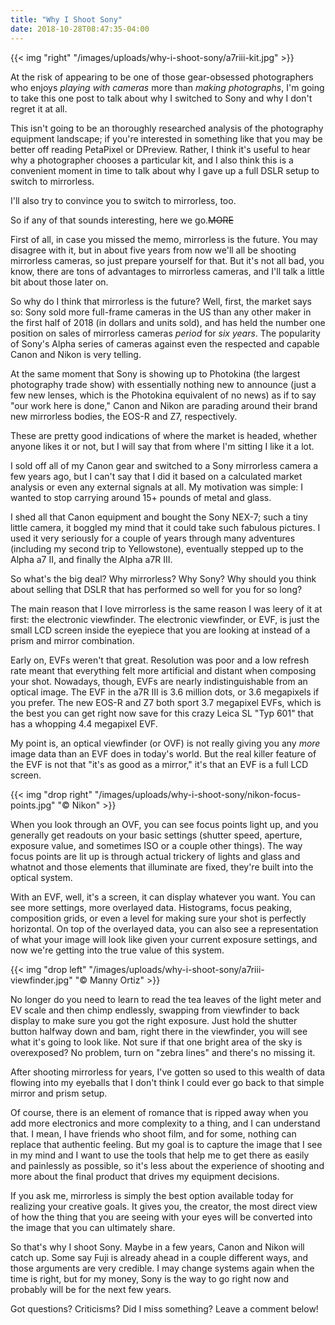 ```yaml
---
title: "Why I Shoot Sony"
date: 2018-10-28T08:47:35-04:00
---
```


{{< img "right" "/images/uploads/why-i-shoot-sony/a7riii-kit.jpg" >}}

At the risk of appearing to be one of those gear-obsessed photographers who
enjoys *playing with cameras* more than *making photographs*, I'm going to take
this one post to talk about why I switched to Sony and why I don't regret it at
all.

This isn't going to be an thoroughly researched analysis of the photography
equipment landscape; if you're interested in something like that you may be
better off reading PetaPixel or DPreview. Rather, I think it's useful to hear
why a photographer chooses a particular kit, and I also think this is a
convenient moment in time to talk about why I gave up a full DSLR setup to
switch to mirrorless.

I'll also try to convince you to switch to mirrorless, too.

So if any of that sounds interesting, here we go.~~MORE~~

First of all, in case you missed the memo, mirrorless is the future. You may
disagree with it, but in about five years from now we'll all be shooting
mirrorless cameras, so just prepare yourself for that. But it's not all bad, you
know, there are tons of advantages to mirrorless cameras, and I'll talk a little
bit about those later on.

So why do I think that mirrorless is the future? Well, first, the market says
so: Sony sold more full-frame cameras in the US than any other maker in the
first half of 2018 (in dollars and units sold), and has held the number one
position on sales of mirrorless cameras *period* for *six years*. The popularity
of Sony's Alpha series of cameras against even the respected and capable Canon
and Nikon is very telling.

At the same moment that Sony is showing up to Photokina (the largest photography
trade show) with essentially nothing new to announce (just a few new lenses,
which is the Photokina equivalent of no news) as if to say "our work here is
done," Canon and Nikon are parading around their brand new mirrorless bodies,
the EOS-R and Z7, respectively.

These are pretty good indications of where the market is headed, whether anyone
likes it or not, but I will say that from where I'm sitting I like it a lot.

I sold off all of my Canon gear and switched to a Sony mirrorless camera a few
years ago, but I can't say that I did it based on a calculated market analysis
or even any external signals at all. My motivation was simple: I wanted to stop
carrying around 15+ pounds of metal and glass.

I shed all that Canon equipment and bought the Sony NEX-7; such a tiny little
camera, it boggled my mind that it could take such fabulous pictures. I used it
very seriously for a couple of years through many adventures (including my
second trip to Yellowstone), eventually stepped up to the Alpha a7 II, and
finally the Alpha a7R III.

So what's the big deal? Why mirrorless? Why Sony? Why should you think about
selling that DSLR that has performed so well for you for so long?

The main reason that I love mirrorless is the same reason I was leery of it at
first: the electronic viewfinder. The electronic viewfinder, or EVF, is just the
small LCD screen inside the eyepiece that you are looking at instead of a prism
and mirror combination.

Early on, EVFs weren't that great. Resolution was poor and a low refresh rate
meant that everything felt more artificial and distant when composing your
shot. Nowadays, though, EVFs are nearly indistinguishable from an optical
image. The EVF in the a7R III is 3.6 million dots, or 3.6 megapixels if you
prefer. The new EOS-R and Z7 both sport 3.7 megapixel EVFs, which is the best
you can get right now save for this crazy Leica SL "Typ 601" that has a whopping
4.4 megapixel EVF.

My point is, an optical viewfinder (or OVF) is not really giving you any *more*
image data than an EVF does in today's world. But the real killer feature of the
EVF is not that "it's as good as a mirror," it's that an EVF is a full LCD
screen.

{{< img "drop right" "/images/uploads/why-i-shoot-sony/nikon-focus-points.jpg" "© Nikon" >}}

When you look through an OVF, you can see focus points light up, and you
generally get readouts on your basic settings (shutter speed, aperture, exposure
value, and sometimes ISO or a couple other things). The way focus points are lit
up is through actual trickery of lights and glass and whatnot and those elements
that illuminate are fixed, they're built into the optical system.

With an EVF, well, it's a screen, it can display whatever you want. You can see
more settings, more overlayed data. Histograms, focus peaking, composition
grids, or even a level for making sure your shot is perfectly horizontal. On top
of the overlayed data, you can also see a representation of what your image will
look like given your current exposure settings, and now we're getting into the
true value of this system.

{{< img "drop left" "/images/uploads/why-i-shoot-sony/a7riii-viewfinder.jpg" "© Manny Ortiz" >}}

No longer do you need to learn to read the tea leaves of the light meter and EV
scale and then chimp endlessly, swapping from viewfinder to back display to make
sure you got the right exposure. Just hold the shutter button halfway down and
bam, right there in the viewfinder, you will see what it's going to look
like. Not sure if that one bright area of the sky is overexposed? No problem,
turn on "zebra lines" and there's no missing it.

After shooting mirrorless for years, I've gotten so used to this wealth of data
flowing into my eyeballs that I don't think I could ever go back to that simple
mirror and prism setup.

Of course, there is an element of romance that is ripped away when you add more
electronics and more complexity to a thing, and I can understand that. I mean, I
have friends who shoot film, and for some, nothing can replace that authentic
feeling. But my goal is to capture the image that I see in my mind and I want to
use the tools that help me to get there as easily and painlessly as possible, so
it's less about the experience of shooting and more about the final product that
drives my equipment decisions.

If you ask me, mirrorless is simply the best option available today for
realizing your creative goals. It gives you, the creator, the most direct view
of how the thing that you are seeing with your eyes will be converted into the
image that you can ultimately share.

So that's why I shoot Sony. Maybe in a few years, Canon and Nikon will catch
up. Some say Fuji is already ahead in a couple different ways, and those
arguments are very credible. I may change systems again when the time is right,
but for my money, Sony is the way to go right now and probably will be for the
next few years.

Got questions? Criticisms? Did I miss something? Leave a comment below!

